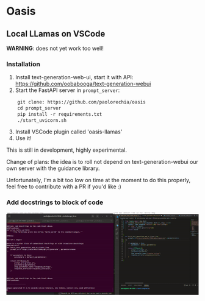 # Oasis

## Local LLamas on VSCode
**WARNING**: does not yet work too well!

### Installation
1. Install text-generation-web-ui, start it with API: https://github.com/oobabooga/text-generation-webui
2. Start the FastAPI server in `prompt_server`:
```
    git clone: https://github.com/paolorechia/oasis
    cd prompt_server
    pip install -r requirements.txt
    ./start_uvicorn.sh
```
3. Install VSCode plugin called 'oasis-llamas'
4. Use it!

This is still in development, highly experimental.

Change of plans: the idea is to roll not depend on text-generation-webui our own server with the guidance library.

Unfortunately, I'm a bit too low on time at the moment to do this properly, feel free to contribute with a PR if you'd like :)



### Add docstrings to block of code
![Docstring demo](docstring_example.gif)
